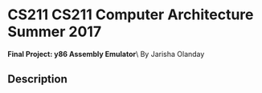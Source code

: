 # CS211 CS211 Computer Architecture Summer 2017
**Final Project: y86 Assembly Emulator**\\
By Jarisha Olanday
## Description
